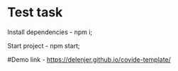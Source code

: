# Test task

Install dependencies - npm i;

Start project - npm start;

#Demo link - https://delenjer.github.io/covide-template/
